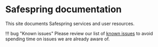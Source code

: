# Safespring documentation

This site documents Safespring services and user resources.


!!! bug "Known issues"
    Please review our list of [known issues][ki] to avoid spending time on issues
    we are already aware of.

[ki]:status/#known-issues

